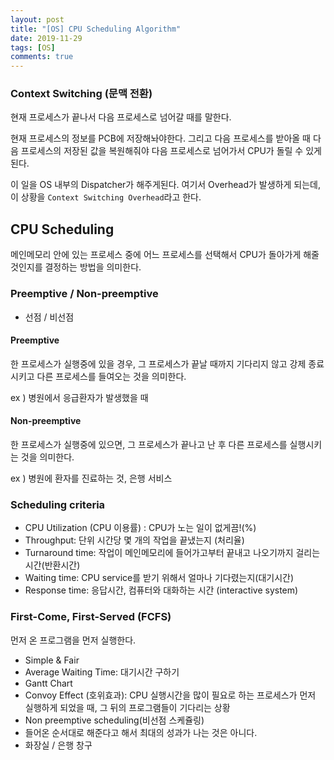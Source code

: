 ```yaml
---
layout: post
title: "[OS] CPU Scheduling Algorithm"
date: 2019-11-29
tags: [OS]
comments: true
---
```


### Context Switching (문맥 전환)

현재 프로세스가 끝나서 다음 프로세스로 넘어갈 때를 말한다.

현재 프로세스의 정보를 PCB에 저장해놔야한다. 그리고 다음 프로세스를 받아올 때 다음 프로세스의 저장된 값을 복원해줘야 다음 프로세스로 넘어가서 CPU가 돌릴 수 있게 된다.

이 일을 OS 내부의 Dispatcher가 해주게된다. 여기서 Overhead가 발생하게 되는데, 이 상황을 `Context Switching Overhead`라고 한다.

## CPU Scheduling

메인메모리 안에 있는 프로세스 중에 어느 프로세스를 선택해서 CPU가 돌아가게 해줄 것인지를 결정하는 방법을 의미한다.

### Preemptive / Non-preemptive

- 선점 / 비선점

#### Preemptive

한 프로세스가 실행중에 있을 경우, 그 프로세스가 끝날 때까지 기다리지 않고 강제 종료시키고 다른 프로세스를 들여오는 것을 의미한다.

ex ) 병원에서 응급환자가 발생했을 때

#### Non-preemptive

한 프로세스가 실행중에 있으면, 그 프로세스가 끝나고 난 후 다른 프로세스를 실행시키는 것을 의미한다.

ex ) 병원에 환자를 진료하는 것, 은행 서비스

### Scheduling criteria

* CPU Utilization (CPU 이용률) : CPU가 노는 일이 없게끔!(%)
* Throughput: 단위 시간당 몇 개의 작업을 끝냈는지 (처리율)
* Turnaround time: 작업이 메인메모리에 들어가고부터 끝내고 나오기까지 걸리는 시간(반환시간)
* Waiting time: CPU service를 받기 위해서 얼마나 기다렸는지(대기시간)
* Response time: 응답시간, 컴퓨터와 대화하는 시간 (interactive system)

### First-Come, First-Served (FCFS)

먼저 온 프로그램을 먼저 실행한다.

* Simple & Fair
* Average Waiting Time: 대기시간 구하기
* Gantt Chart
* Convoy Effect (호위효과): CPU 실행시간을 많이 필요로 하는 프로세스가 먼저 실행하게 되었을 때, 그 뒤의 프로그램들이 기다리는 상황
* Non preemptive scheduling(비선점 스케쥴링)
* 들어온 순서대로 해준다고 해서 최대의 성과가 나는 것은 아니다.
* 화장실 / 은행 창구
